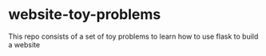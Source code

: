 # website-toy-problems

This repo consists of a set of toy problems to learn how to use flask to build a website
